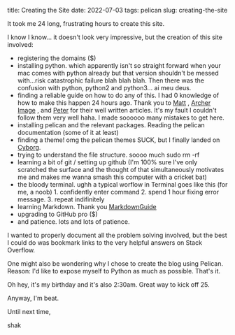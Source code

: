 title: Creating the Site
date: 2022-07-03
tags: pelican
slug: creating-the-site

It took me 24 long, frustrating hours to create this site. 

I know I know... it doesn't look very impressive, but the creation of this site involved:

- registering the domains ($)
- installing python. which apparently isn't so straight forward when your mac comes with python already but that version shouldn't be messed with...risk catastrophic failure blah blah blah. Then there was the confusion with python, python2 and python3... ai meu deus. 
- finding a reliable guide on how to do any of this. I had 0 knowledge of how to make this happen 24 hours ago. Thank you to [Matt](https://www.fullstackpython.com/blog/generating-static-websites-pelican-jinja2-markdown.html) , [Archer Image](https://www.archerimagine.com/articles/pelican/cost-effective-blogging-with-Pelican-and-Github.html) , and [Peter](https://pythonforundergradengineers.com/how-i-built-this-site-1.html) for their well written articles. It's my fault I couldn't follow them very well haha. I made soooooo many mistakes to get here.
- installing pelican and the relevant packages. Reading the pelican documentation (some of it at least)
- finding a theme! omg the pelican themes SUCK, but I finally landed on [Cyborg](https://bootswatch.com/cyborg/).
- trying to understand the file structure. soooo much sudo rm -rf 
- learning a bit of git / setting up github (I'm 100% sure I've only scratched the surface and the thought of that simultaneously motivates me and makes me wanna smash this computer with a cricket bat)
- the bloody terminal. ughh a typical worflow in Terminal goes like this (for me, a noob) 1. confidently enter command 2. spend 1 hour fixing error message. 3. repeat indifinitely 
- learning Markdown. Thank you [MarkdownGuide](https://www.markdownguide.org/basic-syntax/)
- upgrading to GitHub pro ($)
- and patience. lots and lots of patience. 

I wanted to properly document all the problem solving involved, but the best I could do was bookmark links to the very helpful answers on Stack Overflow.

One might also be wondering why I chose to create the blog using Pelican. Reason: I'd like to expose myself to Python as much as possible. That's it.

Oh hey, it's my birthday and it's also 2:30am. Great way to kick off 25. 

Anyway, I'm beat. 

Until next time,

shak
